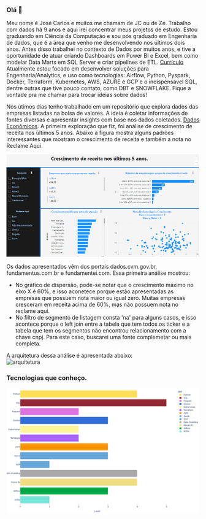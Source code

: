 ### Olá 👋
Meu nome é José Carlos e muitos me chamam de JC ou de Zé. Trabalho com dados há 9 anos e aqui irei concentrar meus projetos de estudo. Estou graduando em Ciência da Computação e sou pós graduado em Engenharia de dados, que é a área que venho me desenvolvendo nos últimos dois anos. Antes disso trabalhei no contexto de Dados por muitos anos, e tive a oportunidade de atuar criando Dashboards em Power BI e Excel, bem como modelar Data Marts em SQL Server e criar pipelines de ETL. [Currículo](https://github.com/josecarlos-dataengineer/index/blob/main/docs/curriculo%20Jos%C3%A9%20Carlos%20Mar%C3%A7o%20Analista%20de%20banco%20de%20dados%202024.pdf) <br> Atualmente estou focado em desenvolver soluções para Engenharia/Analytics, e uso como tecnologias: Airflow, Python, Pyspark, Docker, Terraform, Kubernetes, AWS, AZURE e GCP e o indispensável SQL, dentre outras que tive pouco contato, como DBT e SNOWFLAKE.
Fique a vontade pra me chamar para trocar ideias sobre dados! <br>

Nos útimos dias tenho trabalhado em um repositório que explora dados das empresas listadas na bolsa de valores. A ideia é coletar informações de fontes diversas e apresentar insights com base nos dados coletados. [Dados Econômicos](https://github.com/josecarlos-dataengineer/DataLakehouse_Dados_Economicos).
A primeira exploração que fiz, foi análise de crescimento de receita nos últimos 5 anos. Abaixo a figura mostra alguns padrões interessantes que mostram o crescimento de receita e também a nota no Reclame Aqui. <br>

![PowerBI](https://github.com/josecarlos-dataengineer/DataLakehouse_Dados_Economicos/blob/main/SQL/imagens/primeira_analise.png) <br>

Os dados apresentados vêm dos portais dados.cvm.gov.br, fundamentus.com.br e fundamentei.com.
Essa primeira análise mostrou:
* No gráfico de dispersão, pode-se notar que o crescimento máximo no eixo X é 60%, e isso aconetece porque estão apresentadas as empresas que possuem nota maior ou igual zero. Muitas empresas cresceram em receita acima de 60%, mas não possuem nota no reclame aqui.
* No filtro de segmento de listagem consta 'na' para alguns casos, e isso acontece porque o left join entre a tabela que tem todos os ticker e a tabela que tem os segmentos não encontrou relacionamento com a chave cnpj. Para este caso, buscarei uma fonte complemetar ou mais completa.

A arquitetura dessa análise é apresentada abaixo: <br>
![arquitetura](https://github.com/josecarlos-dataengineer/DataLakehouse_Dados_Economicos/blob/main/imagens/arquitetura_an%C3%A1lise.PNG) <br>




### Tecnologias que conheço.
![Skills](https://github.com/JC3008/DataEngineering_Kubernetes/blob/dev/images/Skills.PNG)




<!--
**josecarlos-dataengineer/josecarlos-dataengineer** is a ✨ _special_ ✨ repository because its `README.md` (this file) appears on your GitHub profile.

Here are some ideas to get you started:

- 🔭 I’m currently working on ...
- 🌱 I’m currently learning ...
- 👯 I’m looking to collaborate on ...
- 🤔 I’m looking for help with ...
- 💬 Ask me about ...
- 📫 How to reach me: ...
- 😄 Pronouns: ...
- ⚡ Fun fact: ...
-->
